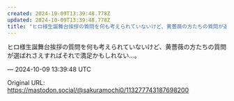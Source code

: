 ```yaml
---
created: 2024-10-09T13:39:48.778Z
updated: 2024-10-09T13:39:48.778Z
title: "ヒロ様生誕舞台挨拶の質問を何も考えられていないけど、黄薔薇の方たちの質問が選ばれ[...]"
---
```


<p>ヒロ様生誕舞台挨拶の質問を何も考えられていないけど、黄薔薇の方たちの質問が選ばれさえすればそれで満足かもしれない…。</p>

&mdash; 2024-10-09 13:39:48 UTC

Original URL: https://mastodon.social/@sakuramochi0/113277743187698200
